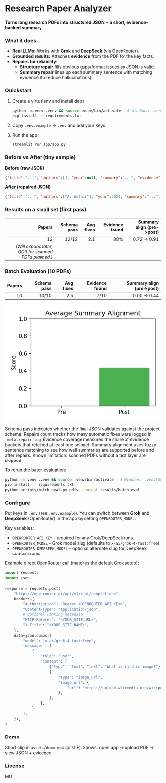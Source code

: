 # Research Paper Analyzer
**Turns long research PDFs into structured JSON + a short, evidence-backed summary.**

### What it does
- **Real LLMs:** Works with **Grok** and **DeepSeek** (via OpenRouter).
- **Grounded results:** Attaches **evidence** from the PDF for the key facts.
- **Repairs for reliability:**
  - **Structure repair**  fills obvious gaps/format issues so JSON is valid.
  - **Summary repair**  lines up each summary sentence with matching evidence (to reduce hallucinations).

### Quickstart
1. Create a virtualenv and install deps  
   ```bash
   python -m venv .venv && source .venv/bin/activate   # Windows: .venv\Scripts\activate
   pip install -r requirements.txt
   ```
2. Copy `.env.example` -> `.env` and add your keys
3. Run the app

   ```bash
   streamlit run app/app.py
   ```

### Before vs After (tiny sample)

**Before (raw JSON)**

```json
{"title":"...", "authors":[], "year":null, "summary":"...", "evidence":[]}
```

**After (repaired JSON)**

```json
{"title":"...", "authors":["A. Author"], "year":2024, "summary":"...", "evidence":[{"page":3,"text":"..."}]}
```

### Results on a small set (first pass)

|                                               Papers | Schema pass | Avg fixes | Evidence found | Summary align (pre->post) |
| ---------------------------------------------------: | ----------: | --------: | -------------: | ------------------------: |
|                                                   12 |       12/12 |       2.1 |            88% |               0.72 -> 0.91 |
| *(Will expand later; OCR for scanned PDFs planned.)* |             |           |                |                           |

### Batch Evaluation (10 PDFs)

| Papers | Schema pass | Avg fixes | Evidence found | Summary align (pre→post) |
| ------:| -----------:| --------: | -------------:| ------------------------: |
| 10     | 10/10       | 2.5       | 7/10          | 0.00 → 0.44               |

![Average summary alignment](results/batch_eval/alignment_pre_post.png)

Schema pass indicates whether the final JSON validates against the project schema. Repairs count tracks how many automatic fixes were logged in `_meta.repair_log`. Evidence coverage measures the share of evidence buckets that retained at least one snippet. Summary alignment uses fuzzy sentence matching to see how well summaries are supported before and after repairs. Known limitation: scanned PDFs without a text layer are skipped.

To rerun the batch evaluation:

```bash
python -m venv .venv && source .venv/bin/activate   # Windows: .venv\Scripts\activate
pip install -r requirements.txt
python scripts/batch_eval.py pdfs --output results/batch_eval
```

### Configure

Put keys in `.env` (see `.env.example`). You can switch between **Grok** and **DeepSeek** (OpenRouter) in the app by setting `OPENROUTER_MODEL`.

Key variables:
- `OPENROUTER_API_KEY` - required for any Grok/DeepSeek runs.
- `OPENROUTER_MODEL` - Grok model slug (defaults to `x-ai/grok-4-fast:free`).
- `OPENROUTER_DEEPSEEK_MODEL` - optional alternate slug for DeepSeek comparisons.

Example direct OpenRouter call (matches the default Grok setup):

```python
import requests
import json

response = requests.post(
    "https://openrouter.ai/api/v1/chat/completions",
    headers={
        "Authorization": "Bearer <OPENROUTER_API_KEY>",
        "Content-Type": "application/json",
        # Optional ranking metadata
        "HTTP-Referer": "<YOUR_SITE_URL>",
        "X-Title": "<YOUR_SITE_NAME>",
    },
    data=json.dumps({
        "model": "x-ai/grok-4-fast:free",
        "messages": [
            {
                "role": "user",
                "content": [
                    {"type": "text", "text": "What is in this image?"},
                    {
                        "type": "image_url",
                        "image_url": {
                            "url": "https://upload.wikimedia.org/wikipedia/commons/thumb/d/dd/Gfp-wisconsin-madison-the-nature-boardwalk.jpg/2560px-Gfp-wisconsin-madison-the-nature-boardwalk.jpg"
                        },
                    },
                ],
            }
        ],
    }),
)
```

### Demo

Short clip in `assets/demo.mp4` (or GIF). Shows: open app -> upload PDF -> view JSON + evidence.

### License

MIT
